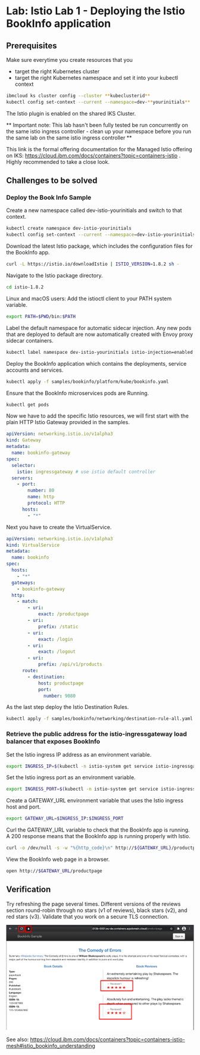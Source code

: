 # Lab: Istio Lab 1 - Deploying the Istio BookInfo application

## Prerequisites

Make sure everytime you create resources that you

- target the right Kubernetes cluster
- target the right Kubernetes namespace and set it into your kubectl context

```bash
ibmcloud ks cluster config --cluster **kubeclusterid**
kubectl config set-context --current --namespace=dev-**yourinitials**
```

The Istio plugin is enabled on the shared IKS Cluster.

** Important note: This lab hasn't been fully tested be run concurrently on the same istio ingress controller - clean up your namespace before you run the same lab on the same istio ingress controller **

This link is the formal offering documentation for the Managed Istio offering on IKS: https://cloud.ibm.com/docs/containers?topic=containers-istio . Highly recommended to take a close look.

## Challenges to be solved

### Deploy the Book Info Sample

Create a new namespace called dev-istio-yourinitials and switch to that context.

```bash
kubectl create namespace dev-istio-yourinitials
kubectl config set-context --current --namespace=dev-istio-yourinitials
```

Download the latest Istio package, which includes the configuration files for the BookInfo app.

```bash
curl -L https://istio.io/downloadIstio | ISTIO_VERSION=1.8.2 sh -
```

Navigate to the Istio package directory.

```bash
cd istio-1.8.2
```

Linux and macOS users: Add the istioctl client to your PATH system variable.

```bash
export PATH=$PWD/bin:$PATH
```

Label the default namespace for automatic sidecar injection. Any new pods that are deployed to default are now automatically created with Envoy proxy sidecar containers.

```bash
kubectl label namespace dev-istio-yourinitials istio-injection=enabled
```

Deploy the BookInfo application which contains the deployments, service accounts and services.

```bash
kubectl apply -f samples/bookinfo/platform/kube/bookinfo.yaml
```

Ensure that the BookInfo microservices pods are Running.

```bash
kubectl get pods
```

Now we have to add the specific Istio resources, we will first start with the plain HTTP Istio Gateway provided in the samples.

```yaml
apiVersion: networking.istio.io/v1alpha3
kind: Gateway
metadata:
  name: bookinfo-gateway
spec:
  selector:
    istio: ingressgateway # use istio default controller
  servers:
    - port:
        number: 80
        name: http
        protocol: HTTP
      hosts:
        - "*"
```

Next you have to create the VirtualService.

```yaml
apiVersion: networking.istio.io/v1alpha3
kind: VirtualService
metadata:
  name: bookinfo
spec:
  hosts:
    - "*"
  gateways:
    - bookinfo-gateway
  http:
    - match:
        - uri:
            exact: /productpage
        - uri:
            prefix: /static
        - uri:
            exact: /login
        - uri:
            exact: /logout
        - uri:
            prefix: /api/v1/products
      route:
        - destination:
            host: productpage
            port:
              number: 9080
```

As the last step deploy the Istio Destination Rules.

```bash
kubectl apply -f samples/bookinfo/networking/destination-rule-all.yaml
```

### Retrieve the public address for the istio-ingressgateway load balancer that exposes BookInfo

Set the Istio ingress IP address as an environment variable.

```bash
export INGRESS_IP=$(kubectl -n istio-system get service istio-ingressgateway -o jsonpath='{.status.loadBalancer.ingress[0].ip}')
```

Set the Istio ingress port as an environment variable.

```bash
export INGRESS_PORT=$(kubectl -n istio-system get service istio-ingressgateway -o jsonpath='{.spec.ports[?(@.name=="http2")].port}')
```

Create a GATEWAY_URL environment variable that uses the Istio ingress host and port.

```bash
export GATEWAY_URL=$INGRESS_IP:$INGRESS_PORT
```

Curl the GATEWAY_URL variable to check that the BookInfo app is running. A 200 response means that the BookInfo app is running properly with Istio.

```bash
curl -o /dev/null -s -w "%{http_code}\n" http://${GATEWAY_URL}/productpage
```

View the BookInfo web page in a browser.

```bash
open http://$GATEWAY_URL/productpage
```

## Verification

Try refreshing the page several times. Different versions of the reviews section round-robin through no stars (v1 of reviews), black stars (v2), and red stars (v3). Validate that you work on a secure TLS connection.

![image](images/lab-istio-01.png)

See also: https://cloud.ibm.com/docs/containers?topic=containers-istio-mesh#istio_bookinfo_understanding

